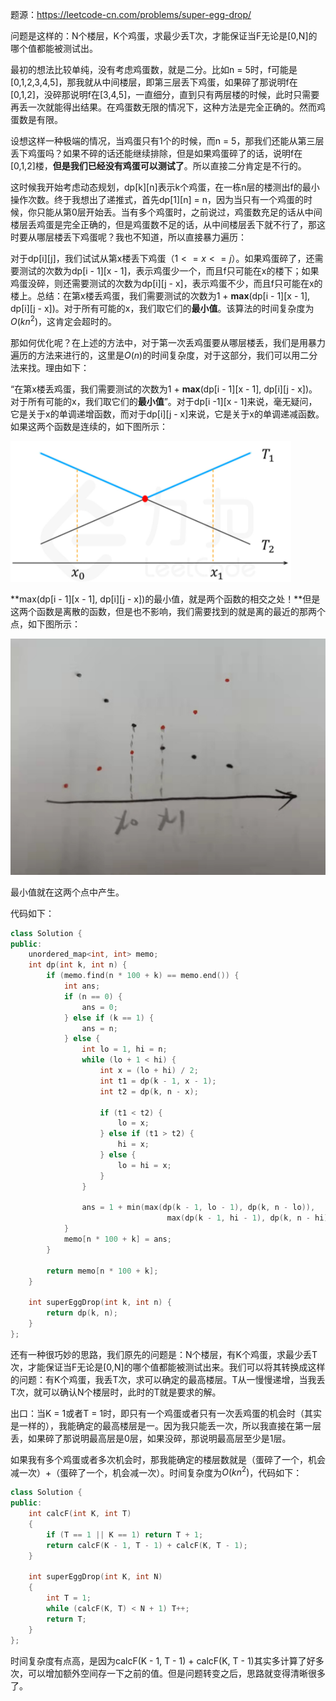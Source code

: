 题源：https://leetcode-cn.com/problems/super-egg-drop/

问题是这样的：N个楼层，K个鸡蛋，求最少丢T次，才能保证当F无论是[0,N]的哪个值都能被测试出。

最初的想法比较单纯，没有考虑鸡蛋数，就是二分。比如n = 5时，f可能是[0,1,2,3,4,5]，那我就从中间楼层，即第三层丢下鸡蛋，如果碎了那说明f在[0,1,2]，没碎那说明f在[3,4,5]，一直细分，直到只有两层楼的时候，此时只需要再丢一次就能得出结果。在鸡蛋数无限的情况下，这种方法是完全正确的。然而鸡蛋数是有限。

设想这样一种极端的情况，当鸡蛋只有1个的时候，而n = 5，那我们还能从第三层丢下鸡蛋吗？如果不碎的话还能继续排除，但是如果鸡蛋碎了的话，说明f在[0,1,2]楼，**但是我们已经没有鸡蛋可以测试了**。所以直接二分肯定是不行的。

这时候我开始考虑动态规划，dp[k]\[n]表示k个鸡蛋，在一栋n层的楼测出f的最小操作次数。终于我想出了递推式，首先dp[1]\[n] = n，因为当只有一个鸡蛋的时候，你只能从第0层开始丢。当有多个鸡蛋时，之前说过，鸡蛋数充足的话从中间楼层丢鸡蛋是完全正确的，但是鸡蛋数不足的话，从中间楼层丢下就不行了，那这时要从哪层楼丢下鸡蛋呢？我也不知道，所以直接暴力遍历：

对于dp[i]\[j]，我们试试从第x楼丢下鸡蛋（$1<=x<=j$）。如果鸡蛋碎了，还需要测试的次数为dp[i - 1]\[x - 1]，表示鸡蛋少一个，而且f只可能在x的楼下；如果鸡蛋没碎，则还需要测试的次数为dp[i]\[j - x]，表示鸡蛋不少，而且f只可能在x的楼上。总结：在第x楼丢鸡蛋，我们需要测试的次数为1 + **max**(dp[i - 1]\[x - 1], dp[i]\[j - x])。对于所有可能的x，我们取它们的**最小值**。该算法的时间复杂度为$O(kn^2)$，这肯定会超时的。

那如何优化呢？在上述的方法中，对于第一次丢鸡蛋要从哪层楼丢，我们是用暴力遍历的方法来进行的，这里是$O(n)$的时间复杂度，对于这部分，我们可以用二分法来找。理由如下：

“在第x楼丢鸡蛋，我们需要测试的次数为1 + **max**(dp[i - 1]\[x - 1], dp[i]\[j - x])。对于所有可能的x，我们取它们的**最小值**”。对于dp[i -1]\[x - 1]来说，毫无疑问，它是关于x的单调递增函数，而对于dp[i]\[j - x]来说，它是关于x的单调递减函数。如果这两个函数是连续的，如下图所示：

![image-20220103133902596](\images\鸡蛋掉落1.png)

**max(dp[i - 1]\[x - 1], dp[i]\[j - x])的最小值，就是两个函数的相交之处！**但是这两个函数是离散的函数，但是也不影响，我们需要找到的就是离的最近的那两个点，如下图所示：

![image-20220103134248464](\images\鸡蛋掉落2.png)

最小值就在这两个点中产生。

代码如下：

```c++
class Solution {
public:
    unordered_map<int, int> memo;
    int dp(int k, int n) {
        if (memo.find(n * 100 + k) == memo.end()) {
            int ans;
            if (n == 0) {
                ans = 0;
            } else if (k == 1) {
                ans = n;
            } else {
                int lo = 1, hi = n;
                while (lo + 1 < hi) {
                    int x = (lo + hi) / 2;
                    int t1 = dp(k - 1, x - 1);
                    int t2 = dp(k, n - x);

                    if (t1 < t2) {
                        lo = x;
                    } else if (t1 > t2) {
                        hi = x;
                    } else {
                        lo = hi = x;
                    }
                }

                ans = 1 + min(max(dp(k - 1, lo - 1), dp(k, n - lo)),
                                   max(dp(k - 1, hi - 1), dp(k, n - hi)));
            }
            memo[n * 100 + k] = ans;
        }

        return memo[n * 100 + k];
    }

    int superEggDrop(int k, int n) {
        return dp(k, n);
    }
};
```

还有一种很巧妙的思路，我们原先的问题是：N个楼层，有K个鸡蛋，求最少丢T次，才能保证当F无论是[0,N]的哪个值都能被测试出来。我们可以将其转换成这样的问题：有K个鸡蛋，我丢T次，求可以确定的最高楼层。T从一慢慢递增，当我丢T次，就可以确认N个楼层时，此时的T就是要求的解。

出口：当K = 1或者T = 1时，即只有一个鸡蛋或者只有一次丢鸡蛋的机会时（其实是一样的），我能确定的最高楼层是一。因为我只能丢一次，所以我直接在第一层丢，如果碎了那说明最高层是0层，如果没碎，那说明最高层至少是1层。

如果我有多个鸡蛋或者多次机会时，那我能确定的楼层数就是（蛋碎了一个，机会减一次）+（蛋碎了一个，机会减一次）。时间复杂度为$O(kn^2)$，代码如下：

```c++
class Solution {
public:
    int calcF(int K, int T)
    {
        if (T == 1 || K == 1) return T + 1;
        return calcF(K - 1, T - 1) + calcF(K, T - 1);
    }

    int superEggDrop(int K, int N)
    {
        int T = 1;
        while (calcF(K, T) < N + 1) T++;
        return T;
    }
};
```

时间复杂度有点高，是因为calcF(K - 1, T - 1) + calcF(K, T - 1)其实多计算了好多次，可以增加额外空间存一下之前的值。但是问题转变之后，思路就变得清晰很多了。
